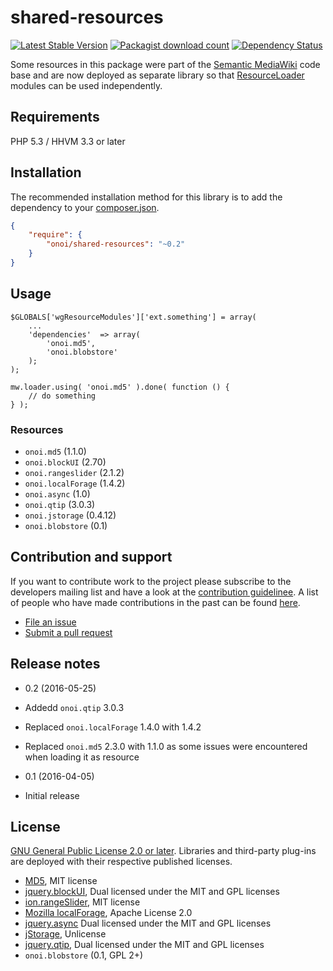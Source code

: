 # shared-resources

[![Latest Stable Version](https://poser.pugx.org/onoi/shared-resources/version.png)](https://packagist.org/packages/onoi/shared-resources)
[![Packagist download count](https://poser.pugx.org/onoi/shared-resources/d/total.png)](https://packagist.org/packages/onoi/shared-resources)
[![Dependency Status](https://www.versioneye.com/php/onoi:shared-resources/badge.png)](https://www.versioneye.com/php/onoi:shared-resources)

Some resources in this package were part of the [Semantic MediaWiki][smw] code base and are
now deployed as separate library so that [ResourceLoader][rl] modules can be used independently.

## Requirements

PHP 5.3 / HHVM 3.3 or later

## Installation

The recommended installation method for this library is to add
the dependency to your [composer.json][composer].

```json
{
	"require": {
		"onoi/shared-resources": "~0.2"
	}
}
```

## Usage

```
$GLOBALS['wgResourceModules']['ext.something'] = array(
	...
	'dependencies'  => array(
		'onoi.md5',
		'onoi.blobstore'
	);
);

mw.loader.using( 'onoi.md5' ).done( function () {
	// do something
} );
```

### Resources

- `onoi.md5` (1.1.0)
- `onoi.blockUI` (2.70)
- `onoi.rangeslider` (2.1.2)
- `onoi.localForage` (1.4.2)
- `onoi.async` (1.0)
- `onoi.qtip` (3.0.3)
- `onoi.jstorage` (0.4.12)
- `onoi.blobstore` (0.1)

## Contribution and support

If you want to contribute work to the project please subscribe to the
developers mailing list and have a look at the [contribution guidelinee](/CONTRIBUTING.md).
A list of people who have made contributions in the past can be found [here][contributors].

* [File an issue](https://github.com/onoi/shared-resources/issues)
* [Submit a pull request](https://github.com/onoi/shared-resources/pulls)

## Release notes

- 0.2 (2016-05-25)
 - Addedd `onoi.qtip` 3.0.3
 - Replaced `onoi.localForage` 1.4.0 with 1.4.2
 - Replaced `onoi.md5` 2.3.0 with 1.1.0 as some issues were encountered when loading it as resource

- 0.1 (2016-04-05)
 - Initial release

## License

[GNU General Public License 2.0 or later][license]. Libraries and third-party
plug-ins are deployed with their respective published licenses.

- [MD5](https://github.com/blueimp/JavaScript-MD5), MIT license
- [jquery.blockUI](http://malsup.com/jquery/block/), Dual licensed under the MIT and GPL licenses
- [ion.rangeSlider](https://github.com/IonDen/ion.rangeSlider), MIT license
- [Mozilla localForage](https://github.com/mozilla/localForage/releases), Apache License 2.0
- [jquery.async](http://mess.genezys.net/jquery/jquery.async.php) Dual licensed under the MIT and GPL licenses
- [jStorage](https://github.com/andris9/jStorage), Unlicense
- [jquery.qtip](http://qtip2.com/), Dual licensed under the MIT and GPL licenses
- `onoi.blobstore` (0.1, GPL 2+)

[composer]: https://getcomposer.org/
[contributors]: https://github.com/onoi/shared-resources/graphs/contributors
[license]: https://www.gnu.org/copyleft/gpl.html
[travis]: https://travis-ci.org/onoi/shared-resources
[smw]: https://github.com/SemanticMediaWiki/SemanticMediaWiki/
[rl]: https://www.mediawiki.org/wiki/ResourceLoader
